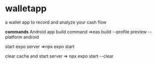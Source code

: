 # walletapp
a wallet app to record and  analyze your cash flow

**commands**
Android app build command 
=>eas build --profile preview --platform android

start expo server
=>npx expo start 

clear cache and start server
=> npx expo start --clear